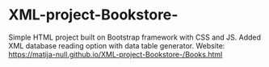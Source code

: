 # XML-project-Bookstore-
Simple HTML project built on Bootstrap framework with CSS and JS. Added XML database reading option with data table generator.
Website: https://matija-null.github.io/XML-project-Bookstore-/Books.html
